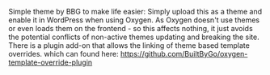 Simple theme by BBG to make life easier:
Simply upload this as a theme and enable it in WordPress when using Oxygen. 
As Oxygen doesn't use themes or even loads them on the frontend - so this affects nothing, it just avoids the potential conflicts of non-active themes updating and breaking the site.
There is a plugin add-on that allows the linking of theme based template overrides. which can found here: https://github.com/BuiltByGo/oxygen-template-override-plugin
